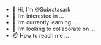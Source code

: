 
- 👋 Hi, I’m @Subratasark
- 👀 I’m interested in ...
- 🌱 I’m currently learning ...
- 💞️ I’m looking to collaborate on ...
- 📫 How to reach me ...

<!---
Subratasark/Subratasark is a ✨ special ✨ repository because its `README.md` (this file) appears on your GitHub profile.
You can click the Preview link to take a look at your changes.
--->
